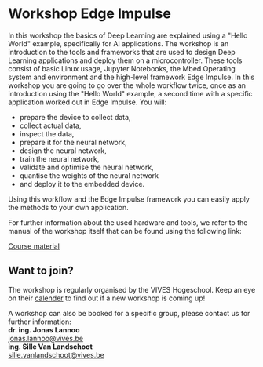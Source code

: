 # Workshop Edge Impulse

In this workshop the basics of Deep Learning are explained using a "Hello World" example, specifically for AI applications. The workshop is an introduction to the tools and frameworks that are used to design Deep Learning applications and deploy them on a microcontroller. These tools consist of basic Linux usage, Jupyter Notebooks, the Mbed Operating system and environment and the high-level framework Edge Impulse. In this workshop you are going to go over the whole workflow twice, once as an introduction using the "Hello World" example, a second time with a specific application worked out in Edge Impulse. You will:
* prepare the device to collect data,
* collect actual data, 
* inspect the data, 
* prepare it for the neural network, 
* design the neural network,
* train the neural network,
* validate and optimise the neural network,
* quantise the weights of the neural network
* and deploy it to the embedded device.

Using this workflow and the Edge Impulse framework you can easily apply the methods to your own application.

For further information about the used hardware and tools, we refer to the manual of the workshop itself that can be found using the following link:

[Course material](https://ai-edge-workshop.netlify.app/)

## Want to join?

The workshop is regularly organised by the VIVES Hogeschool. Keep an eye on their [calender](https://www.vives.be/nl/over-vives/kalender) to find out if a new workshop is coming up!

A workshop can also be booked for a specific group, please contact us for further information: <br/>
**dr. ing. Jonas Lannoo** <br/>
<jonas.lannoo@vives.be> <br/>
**ing. Sille Van Landschoot** <br/>
<sille.vanlandschoot@vives.be>

